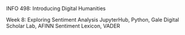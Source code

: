 INFO 498: Introducing Digital Humanities

Week 8: Exploring Sentiment Analysis
JupyterHub, Python, Gale Digital Scholar Lab, AFINN Sentiment Lexicon, VADER
